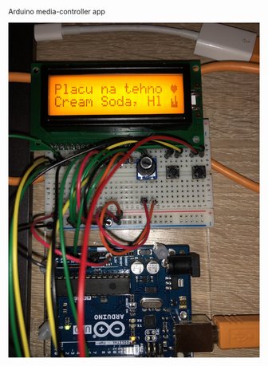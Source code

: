 Arduino media-controller app

<img src="https://github.com/kattouf/ArduinoMediaController/blob/master/arduino_controller_photo.jpeg" width="504" height="672">
